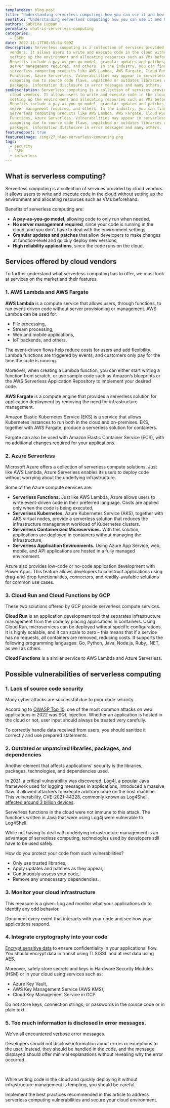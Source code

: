 ```yaml
---
templateKey: blog-post
title: "Understanding serverless computing: how you can use it and how to secure it "
seoTitle: "Understanding serverless computing: how you can use it and how to secure it "
authors: Sabrina Lupșan
permalink: what-is-serverless-computing
categories:
  - CSPM
date: 2022-11-17T08:55:54.909Z
description: Serverless computing is a collection of services provided by cloud
  vendors. It allows users to write and execute code in the cloud without
  setting up the environment and allocating resources such as VMs beforehand.
  Benefits include a pay-as-you-go model, granular updates and patches, no
  server management required, and others. In the industry, you can find
  serverless computing products like AWS Lambda, AWS Fargate, Cloud Run, Cloud
  Functions, Azure Serverless. Vulnerabilities may appear in serverless
  computing due to source code flaws, unpatched or outdates libraries or
  packages, information disclosure in error messages and many others.
seoDescription: Serverless computing is a collection of services provided by
  cloud vendors. It allows users to write and execute code in the cloud without
  setting up the environment and allocating resources such as VMs beforehand.
  Benefits include a pay-as-you-go model, granular updates and patches, no
  server management required, and others. In the industry, you can find
  serverless computing products like AWS Lambda, AWS Fargate, Cloud Run, Cloud
  Functions, Azure Serverless. Vulnerabilities may appear in serverless
  computing due to source code flaws, unpatched or outdates libraries or
  packages, information disclosure in error messages and many others.
featuredpost: true
featuredimage: /img/27_blog-serverless-computing.png
tags:
  - security
  - CSPM
  - serverless
---
```

<!--StartFragment-->

## What is serverless computing? 

Serverless computing is a collection of services provided by cloud vendors. It allows users to write and execute code in the cloud without setting up the environment and allocating resources such as VMs beforehand. 

Benefits of serverless computing are: 

* **A pay-as-you-go model**, allowing code to only run when needed, 
* **No server management required**, since your code is running in the cloud, and you don't have to deal with the environment settings, 
* **Granular updates and patches** that allow developers to make changes at function-level and quickly deploy new versions, 
* **High reliability applications**, since the code runs on the cloud. 

## Services offered by cloud vendors 

To further understand what serverless computing has to offer, we must look at services on the market and their features.  

### 1. AWS Lambda and AWS Fargate 

**AWS Lambda** is a compute service that allows users, through functions, to run event-driven code without server provisioning or management. AWS Lambda can be used for: 

* File processing, 
* Stream processing, 
* Web and mobile applications, 
* IoT backends, and others. 

The event-driven flows help reduce costs for users and add flexibility. Lambda functions are triggered by events, and customers only pay for the time the code is running.  

Moreover, when creating a Lambda function, you can either start writing a function from scratch, or use sample code such as Amazon’s blueprints or the AWS Serverless Application Repository to implement your desired code. 

**AWS Fargate** is a compute engine that provides a serverless solution for application deployment by removing the need for infrastructure management. 

Amazon Elastic Kubernetes Service (EKS) is a service that allows Kubernetes instances to run both in the cloud and on-premises. EKS, together with AWS Fargate, produce a serverless solution for containers. 

Fargate can also be used with Amazon Elastic Container Service (ECS), with no additional changes required for your applications. 

### 2. Azure Serverless  

Microsoft Azure offers a collection of serverless compute solutions. Just like AWS Lambda, Azure Serverless enables its users to deploy code without worrying about the underlying infrastructure.  

Some of the Azure compute services are: 

* **Serverless Functions.** Just like AWS Lambda, Azure allows users to write event-driven code in their preferred language. Costs are applied only when the code is being executed, 
* **Serverless Kubernetes.** Azure Kubernetes Service (AKS), together with AKS virtual nodes, provide a serverless solution that reduces the infrastructure management workload of Kubernetes clusters. 
* **Serverless Containerized Microservices.** With this solution, applications are deployed in containers without managing the infrastructure,  
* **Serverless Application Environments.** Using Azure App Service, web, mobile, and API applications are hosted in a fully managed environment.  

Azure also provides low-code or no-code application development with Power Apps. This feature allows developers to construct applications using drag-and-drop functionalities, connectors, and readily-available solutions for common use cases. 

### 3. Cloud Run and Cloud Functions by GCP 

These two solutions offered by GCP provide serverless compute services.  

**Cloud Run** is an application development tool that separates infrastructure management from the code by placing applications in containers. Using Cloud Run, microservices can be deployed without specific configurations. It is highly scalable, and it can scale to zero – this means that if a service has no requests, all containers are removed, reducing costs. It supports the following programming languages: Go, Python, Java, Node.js, Ruby, .NET, as well as others. 

**Cloud Functions** is a similar service to AWS Lambda and Azure Serverless. 

## Possible vulnerabilities of serverless computing 

### 1. Lack of source code security 

Many cyber attacks are successful due to poor code security.  

According to [OWASP Top 10](https://owasp.org/www-project-top-ten/), one of the most common attacks on web applications in 2022 was SQL Injection. Whether an application is hosted in the cloud or not, user input should always be treated very carefully. 

To correctly handle data received from users, you should sanitize it correctly and use prepared statements. 

### 2. Outdated or unpatched libraries, packages, and dependencies 

Another element that affects applications' security is the libraries, packages, technologies, and dependencies used.  

In 2021, a critical vulnerability was discovered. Log4j, a popular Java framework used for logging messages in applications, introduced a massive flaw: it allowed attackers to execute arbitrary code on the host machine. This vulnerability, CVE-2021-44228, commonly known as Log4Shell, [affected around 3 billion devices](https://www.acaglobal.com/insights/log4shell-vulnerability-what-we-know-and-action-steps-take).   

Serverless functions in the cloud were not immune to this attack. The functions written in Java that were using Log4j were vulnerable to Log4Shell. 

While not having to deal with underlying infrastructure management is an advantage of serverless computing, technologies used by developers still have to be used safely. 

How do you protect your code from such vulnerabilities? 

* Only use trusted libraries, 
* Apply updates and patches as they appear, 
* Continuously assess your code, 
* Remove any unnecessary dependencies. 

### 3. Monitor your cloud infrastructure 

This measure is a given. Log and monitor what your applications do to identify any odd behavior.  

Document every event that interacts with your code and see how your applications respond.  

### 4. Integrate cryptography into your code 

[Encrypt sensitive data](https://cyscale.com/blog/types-of-encryption/) to ensure confidentiality in your applications’ flow. You should encrypt data in transit using TLS/SSL and at rest data using AES. 

Moreover, safely store secrets and keys in Hardware Security Modules (HSM) or in your cloud using services such as: 

* Azure Key Vault,  
* AWS Key Management Service (AWS KMS),  
* Cloud Key Management Service in GCP. 

Do not store keys, connection strings, or passwords in the source code or in plain text. 

### 5. Too much information is disclosed in error messages. 

We’ve all encountered verbose error messages. 

Developers should not disclose information about errors or exceptions to the user. Instead, they should be handled in the code, and the message displayed should offer minimal explanations without revealing why the error occurred. 

  

While writing code in the cloud and quickly deploying it without infrastructure management is tempting, you should be careful.  

Implement the best practices recommended in this article to address serverless computing vulnerabilities and secure your cloud environment. 

<!--EndFragment-->